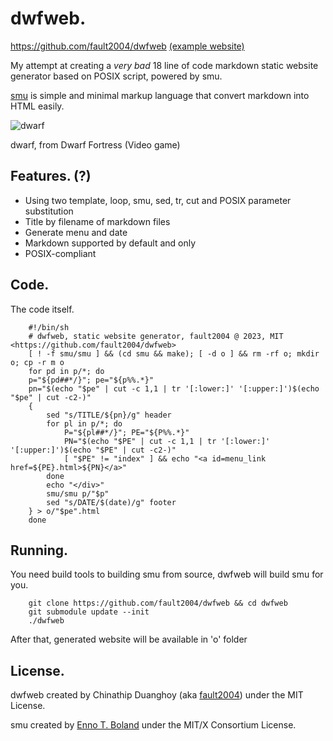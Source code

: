 # dwfweb.

<https://github.com/fault2004/dwfweb>
[(example website)](https://fault2004.github.io/dwfweb/)

My attempt at creating a *very bad* 18 line of code
markdown static website generator based on POSIX script, powered by smu.

[smu](https://github.com/Gottox/smu) is simple and minimal markup language
that convert markdown into HTML easily.

![dwarf](m/dwarf_fortress.png)

dwarf, from Dwarf Fortress (Video game)

## Features. (?)

* Using two template, loop, smu, sed, tr, cut and POSIX parameter substitution
* Title by filename of markdown files
* Generate menu and date
* Markdown supported by default and only
* POSIX-compliant

## Code.

The code itself.

		#!/bin/sh
		# dwfweb, static website generator, fault2004 @ 2023, MIT <https://github.com/fault2004/dwfweb>
		[ ! -f smu/smu ] && (cd smu && make); [ -d o ] && rm -rf o; mkdir o; cp -r m o
		for pd in p/*; do
		p="${pd##*/}"; pe="${p%%.*}"
		pn="$(echo "$pe" | cut -c 1,1 | tr '[:lower:]' '[:upper:]')$(echo "$pe" | cut -c2-)"
		{
		    sed "s/TITLE/${pn}/g" header
		    for pl in p/*; do
		        P="${pl##*/}"; PE="${P%%.*}"
		        PN="$(echo "$PE" | cut -c 1,1 | tr '[:lower:]' '[:upper:]')$(echo "$PE" | cut -c2-)"
		        [ "$PE" != "index" ] && echo "<a id=menu_link href=${PE}.html>${PN}</a>"
		    done
		    echo "</div>"
		    smu/smu p/"$p"
		    sed "s/DATE/$(date)/g" footer
		} > o/"$pe".html
		done

## Running.

You need build tools to building smu from source, dwfweb will build smu for you.

		git clone https://github.com/fault2004/dwfweb && cd dwfweb
		git submodule update --init
		./dwfweb

After that, generated website will be available in 'o' folder

## License.

dwfweb created by Chinathip Duanghoy (aka [fault2004](https://github.com/fault2004))
under the MIT License. 

smu created by [Enno T. Boland](https://github.com/Gottox)
under the MIT/X Consortium License. 
